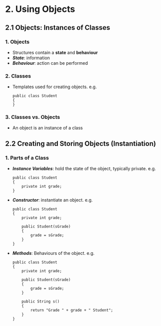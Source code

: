 # 2. Using Objects

## 2.1 Objects: Instances of Classes

### 1. Objects
- Structures contain a **state** and **behaviour**
- ***State***: information
- ***Behaviour***: action can be performed

### 2. Classes
- Templates used for creating objects. e.g.

  ```
  public class Student
  {
  }
  ```

### 3. Classes vs. Objects
- An object is an instance of a class


## 2.2 Creating and Storing Objects (Instantiation)

### 1. Parts of a Class
- ***Instance Variables***: hold the state of the object, typically private. e.g.

  ```
  public class Student
  {
      private int grade;
  }
  ```
  
- ***Constructor***: instantiate an object. e.g.

  ```
  public class Student
  {
      private int grade;

      public Student(sGrade)
      {
          grade = sGrade;
      }
  }
  ```

- ***Methods***: Behaviours of the object. e.g.

  ```
  public class Student
  {
      private int grade;

      public Student(sGrade)
      {
          grade = sGrade;
      }

      public String s()
      {
          return "Grade " + grade + " Student";
      }
  }
  ```
